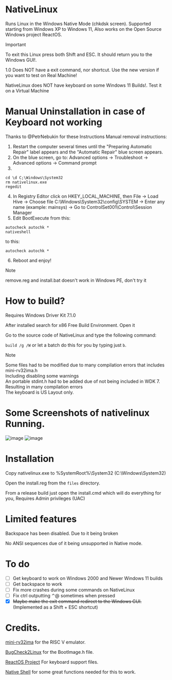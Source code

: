 # NativeLinux
Runs Linux in the Windows Native Mode (chkdsk screen).
Supported starting from Windows XP to Windows 11, Also works on the Open Source Windows project ReactOS.

> [!IMPORTANT]
> To exit this Linux press both Shift and ESC. It should return you to the Windows GUI!.
> 
> 1.0 Does NOT have a exit command, nor shortcut. Use the new version if you want to test on Real Machine!
>
> NativeLinux does NOT have keyboard on some Windows 11 Builds!. Test it on a Virtual Machine

# Manual Uninstallation in case of Keyboard not working
Thanks to @PetrNebukin for these Instructions
Manual removal instructions:
1. Restart the computer several times until the "Preparing Automatic Repair" label appears and the "Automatic Repair" blue screen appears.
2. On the blue screen, go to: Advanced options -> Troubleshoot -> Advanced options -> Command prompt
3.
```
cd \d C;\Windows\System32
rm nativelinux.exe
regedit
```
4. In Registry Editor click on HKEY_LOCAL_MACHINE, then File -> Load Hive -> Choose file C:\Windows\System32\config\SYSTEM -> Enter any name (example: mainsys) -> Go to ControlSet001\Control\Session Manager
5. Edit BootExecute from this:
```
autocheck autochk *
nativeshell

```
to this:
```
autocheck autochk *

```
6. Reboot and enjoy!

> [!NOTE]
> remove.reg and install.bat doesn't work in Windows PE, don't try it

# How to build?
Requires Windows Driver Kit 7.1.0

After installed search for x86 Free Build Environment. Open it

Go to the source code of NativeLinux and type the following command:

`build /g /W` or let a batch do this for you by typing just `b`.

> [!NOTE]
> Some files had to be modified due to many compilation errors that includes mini-rv32ima.h
> <br /> Including disabling some warnings
> <br /> An portable stdint.h had to be added due of not being included in WDK 7. Resulting in many compilation errors
> <br /> The keyboard is US Layout only.

# Some Screenshots of nativelinux Running.
![image](https://github.com/LuisYeah1234-hub/NativeLinux/assets/64372171/d9f60038-0219-43ae-aa55-87d9fb8258ee)
![image](https://github.com/LuisYeah1234-hub/NativeLinux/assets/64372171/d4324a79-c9e8-450a-a458-8f183d0a0c0c)

# Installation
Copy nativelinux.exe to %SystemRoot%\System32 (C:\Windows\System32\)

Open the install.reg from the `files` directory.

From a release build just open the install.cmd which will do everything for you, Requires Admin privileges (UAC)

# Limited features
Backspace has been disabled. Due to it being broken

No ANSI sequences due of it being unsupported in Native mode.

# To do
  - [ ] Get keyboard to work on Windows 2000 and Newer Windows 11 builds
  - [ ] Get backspace to work
  - [ ] Fix more crashes during some commands on NativeLinux
  - [ ] Fix ctrl outputting ⌃@ sometimes when pressed
  - [X] ~~Maybe make the exit command redirect to the Windows GUI.~~ (Implemented as a Shift + ESC shortcut)

# Credits.
[mini-rv32ima](https://github.com/cnlohr/mini-rv32ima) for the RISC V emulator.

[BugCheck2Linux](https://github.com/NSG650/BugCheck2Linux) for the BootImage.h file.

[ReactOS Project](https://github.com/reactos/reactos) For keyboard support files.

[Native Shell](https://github.com/amdf/NativeShell) for some great functions needed for this to work.
